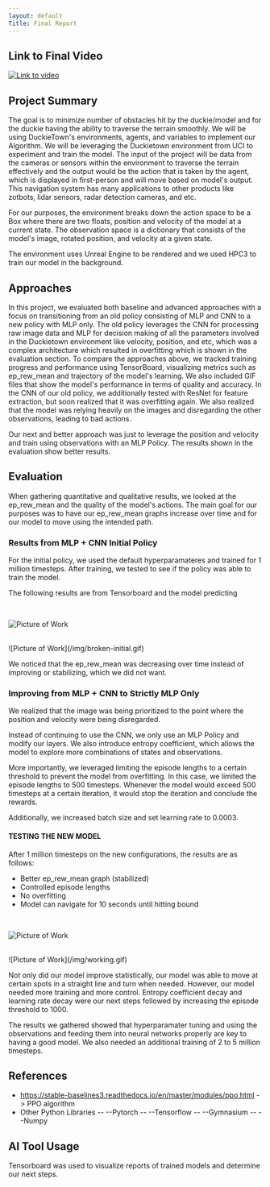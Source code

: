 ```yaml
---
layout: default
Title: Final Report
---
```


## Link to Final Video

[![Link to video](https://i.ytimg.com/vi/ixp9VYDGcvw/maxresdefault.jpg?sqp=-oaymwEmCIAKENAF8quKqQMa8AEB-AH-CYAC0AWKAgwIABABGBUgRCh_MA8=&amp;rs=AOn4CLAGl0jOVorfGX7EvX70XxSusD2gwQ)](https://www.youtube.com/watch?v=ixp9VYDGcvw)


## Project Summary
The goal is to minimize number of obstacles hit by the duckie/model and for the duckie having the ability to traverse the terrain smoothly. We will be using DuckieTown's environments, agents, and variables to implement our Algorithm. We will be leveraging the Duckietown environment from UCI to experiment and train the model. The input of the project will be data from the cameras or sensors within the environment to traverse the terrain effectively and the output would be the action that is taken by the agent, which is displayed in first-person and will move based on model's output. This navigation system has many applications to other products like zotbots, lidar sensors, radar detection cameras, and etc. 

For our purposes, the environment breaks down the action space to be a Box where there are two floats, position and velocity of the model at a current state. The observation space is a dictionary that consists of the model's image, rotated position, and velocity at a given state.

The environment uses Unreal Engine to be rendered and we used HPC3 to train our model in the background.


## Approaches
In this project, we evaluated both baseline and advanced approaches with a focus on transitioning from an old policy consisting of MLP and CNN to a new policy with MLP only. The old policy leverages the CNN for processing raw image data and MLP for decision making of all the parameters involved in the Duckietown environment like velocity, position, and etc, which was a complex architecture which resulted in overfitting which is shown in the evaluation section. To compare the approaches above, we tracked training progress and performance using TensorBoard, visualizing metrics such as ep_rew_mean and trajectory of the model's learning. We also included GIF files that show the model's performance in terms of quality and accuracy. In the CNN of our old policy, we additionally tested with ResNet for feature extraction, but soon realized that it was overfitting again. We also realized that the model was relying heavily on the images and disregarding the other observations, leading to bad actions.

Our next and better approach was just to leverage the position and velocity and train using observations with an MLP Policy. The results shown in the evaluation show better results.

## Evaluation
When gathering quantitative and qualitative results, we looked at the ep_rew_mean and the quality of the model's actions. The main goal for our purposes was to have our ep_rew_mean graphs increase over time and for our model to move using the intended path.

### Results from MLP + CNN Initial Policy
For the initial policy, we used the default hyperparamateres and trained for 1 million timesteps. After training, we tested to see if the policy was able to train the model.

The following results are from Tensorboard and the model predicting

<br />

![Picture of Work](/img/broken_chart.png)

<br />
![Picture of Work](/img/broken-initial.gif)

We noticed that the ep_rew_mean was decreasing over time instead of improving or stabilizing, which we did not want. 

### Improving from MLP + CNN to Strictly MLP Only
We realized that the image was being prioritized to the point where the position and velocity were being disregarded. 

Instead of continuing to use the CNN, we only use an MLP Policy and modify our layers.
We also introduce entropy coefficient, which allows the model to explore more combinations of states and observations.

More importantly, we leveraged limiting the episode lengths to a certain threshold to prevent the model from overfitting. In this case, we limited the episode lengths to 500 timesteps. Whenever the model would exceed 500 timesteps at a certain iteration, it would stop the iteration and conclude the rewards.

Additionally, we increased batch size and set learning rate to 0.0003.

#### TESTING THE NEW MODEL 
After 1 million timesteps on the new configurations, the results are as follows:

* Better ep_rew_mean graph (stabilized)
* Controlled episode lengths
* No overfitting
* Model can navigate for 10 seconds until hitting bound

<br />

![Picture of Work](/img/mlp_only_rewards.png)

<br />
![Picture of Work](/img/working.gif)

Not only did our model improve statistically, our model was able to move at certain spots in a straight line and turn when needed. However, our model needed more training and more control. Entropy coefficient decay and learning rate decay were our next steps followed by increasing the episode threshold to 1000. 

The results we gathered showed that hyperparamater tuning and using the observations and feeding them into neural networks properly are key to having a good model. We also needed an additional training of 2 to 5 million timesteps.

## References
- https://stable-baselines3.readthedocs.io/en/master/modules/ppo.html -> PPO algorithm
- Other Python Libraries
-- --Pytorch
-- --Tensorflow
-- --Gymnasium
-- --Numpy
  
## AI Tool Usage
Tensorboard was used to visualize reports of trained models and determine our next steps.
